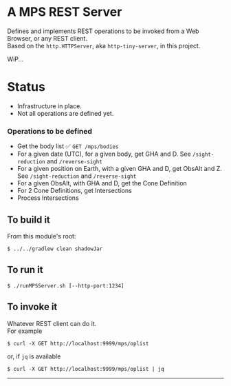 # A MPS REST Server

Defines and implements REST operations to be invoked from a Web Browser, or any REST client.  
Based on the `http.HTTPServer`, aka `http-tiny-server`, in this project.  

WiP...  

# Status
- Infrastructure in place. 
- Not all operations are defined yet.

### Operations to be defined
- Get the body list ✅ `GET /mps/bodies`
- For a given date (UTC), for a given body, get GHA and D. See `/sight-reduction` and `/reverse-sight`
- For a given position on Earth, with a given GHA and D, get ObsAlt and Z. See `/sight-reduction` and `/reverse-sight`
- For a given ObsAlt, with GHA and D, get the Cone Definition
- For 2 Cone Definitions, get Intersections
- Process Intersections

## To build it
From this module's root:
```
$ ../../gradlew clean shadowJar
```

## To run it
```
$ ./runMPSServer.sh [--http-port:1234]
```

## To invoke it
Whatever REST client can do it.  
For example
```
$ curl -X GET http://localhost:9999/mps/oplist
```
or, if `jq` is available
```
$ curl -X GET http://localhost:9999/mps/oplist | jq
```



---